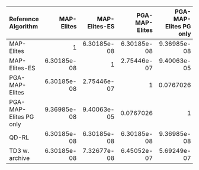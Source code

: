 | Reference Algorithm    |   MAP-Elites |   MAP-Elites-ES |   PGA-MAP-Elites |   PGA-MAP-Elites PG only |       QD-RL |   TD3 w. archive |
|:-----------------------|-------------:|----------------:|-----------------:|-------------------------:|------------:|-----------------:|
| MAP-Elites             |  1           |     6.30185e-08 |      6.30185e-08 |              9.36985e-08 | 6.30185e-08 |      6.30185e-08 |
| MAP-Elites-ES          |  6.30185e-08 |     1           |      2.75446e-07 |              9.40063e-05 | 6.30185e-08 |      7.32677e-08 |
| PGA-MAP-Elites         |  6.30185e-08 |     2.75446e-07 |      1           |              0.0767026   | 6.30185e-08 |      6.45052e-07 |
| PGA-MAP-Elites PG only |  9.36985e-08 |     9.40063e-05 |      0.0767026   |              1           | 9.36985e-08 |      5.69249e-07 |
| QD-RL                  |  6.30185e-08 |     6.30185e-08 |      6.30185e-08 |              9.36985e-08 | 1           |      6.30185e-08 |
| TD3 w. archive         |  6.30185e-08 |     7.32677e-08 |      6.45052e-07 |              5.69249e-07 | 6.30185e-08 |      1           |